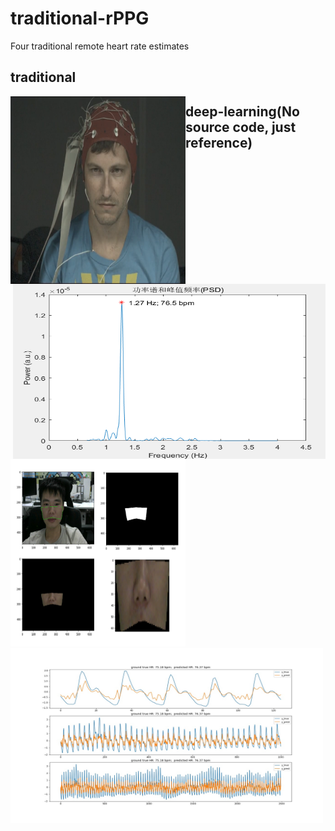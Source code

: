 # traditional-rPPG
Four traditional remote heart rate estimates

## traditional
<p><img src=".\pic\1111.png" width="280" height="300" alt="video" align ="left"> <img src=".\pic\HR.png" width="500" height="280" alt="predict" align="right"></p>






## deep-learning(No source code, just reference)

<img src=".\pic\ROI.png" width="280" height="300" alt="video">
<img src=".\pic\0003_3.jpg" width="500" height="280" alt="predict">
